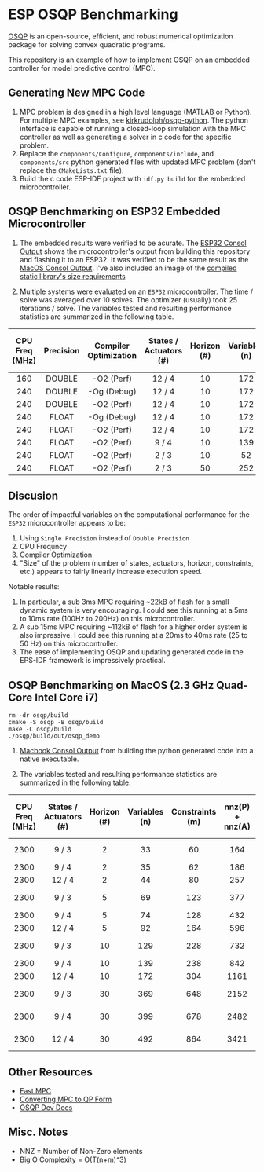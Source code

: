 # ESP OSQP Benchmarking
[OSQP](https://osqp.org/) is an open-source, efficient, and robust numerical optimization package for solving convex quadratic programs. 

This repository is an example of how to implement OSQP on an embedded controller for model predictive control (MPC).

## Generating New MPC Code
1. MPC problem is designed in a high level language (MATLAB or Python). For multiple MPC examples, see [kirkrudolph/osqp-python](https://github.com/kirkrudolph/osqp-python). The python interface is capable of running a closed-loop simulation with the MPC controller as well as generating a solver in c code for the specific problem.
2. Replace the `components/Configure`, `components/include`, and `components/src` python generated files with updated MPC problem (don't replace the `CMakeLists.txt` file).
3. Build the c code ESP-IDF project with `idf.py build` for the embedded microcontroller.

## OSQP Benchmarking on ESP32 Embedded Microcontroller

1. The embedded results were verified to be acurate. The [ESP32 Consol Output](image/esp32_output.png) shows the microcontroller's output from building this repository and flashing it to an ESP32. It was verified to be the same result as the [MacOS Consol Output](image/mac_output.png). I've also included an image of the [compiled static library's size requirements](image/esp32_size.png)

2. Multiple systems were evaluated on an `ESP32` microcontroller. The time / solve was averaged over 10 solves. The optimizer (usually) took 25 iterations / solve. The variables tested and resulting performance statistics are summarized in the following table.

| CPU Freq (MHz) | Precision  | Compiler Optimization | States / Actuators (#) | Horizon (#) | Variables (n) | Constraints (m) | nnz(P) + nnz(A) | Time / solve (ms) | OSQP Size (Byes) |
|:--------------:|:----------:|:---------------------:|:----------------------:|:-----------:|:-------------:|:---------------:|:---------------:|:-----------------:|:-----------------:|
|       160      |   DOUBLE   |      -O2 (Perf)       |         12 / 4         |     10      |      172      |       304       |       1161      |      235.0        |       173,908     |
|       240      |   DOUBLE   |      -Og (Debug)      |         12 / 4         |     10      |      172      |       304       |       1161      |      172.8        |       173,372     |
|       240      |   DOUBLE   |      -O2 (Perf)       |         12 / 4         |     10      |      172      |       304       |       1161      |      156.7        |       173,908     |
|       240      |   FLOAT    |      -Og (Debug)      |         12 / 4         |     10      |      172      |       304       |       1161      |      29.84        |       112,231     |
|       240      |   FLOAT    |      -O2 (Perf)       |         12 / 4         |     10      |      172      |       304       |       1161      |      13.26        |       112,567     |
|       240      |   FLOAT    |      -O2 (Perf)       |          9 / 4         |     10      |      139      |       238       |        842      |      9.699        |        86,147     |
|       240      |   FLOAT    |      -O2 (Perf)       |          2 / 3         |     10      |       52      |        74       |        258      |      2.770        |        22,801     |
|       240      |   FLOAT    |      -O2 (Perf)       |          2 / 3         |     50      |      252      |       354       |       1258      |      17.60        |        72,724     |

## Discusion

The order of impactful variables on the computational performance for the `ESP32` microcontroller appears to be:
1. Using `Single Precision` instead of `Double Precision`
2. CPU Frequncy
3. Compiler Optimization
4. "Size" of the problem (number of states, actuators, horizon, constraints, etc.) appears to fairly linearly increase execution speed.

Notable results:
1. In particular, a sub 3ms MPC requiring ~22kB of flash for a small dynamic system is very encouraging. I could see this running at a 5ms to 10ms rate (100Hz to 200Hz) on this microcontroller.
2. A sub 15ms MPC requiring ~112kB of flash for a higher order system is also impressive. I could see this running at a 20ms to 40ms rate (25 to 50 Hz) on this microcontroller.
3. The ease of implementing OSQP and updating generated code in the EPS-IDF framework is impressively practical.

## OSQP Benchmarking on MacOS (2.3 GHz Quad-Core Intel Core i7)

```
rm -dr osqp/build
cmake -S osqp -B osqp/build
make -C osqp/build
./osqp/build/out/osqp_demo
```

1. [Macbook Consol Output](image/mac_output.png) from building the python generated code into a native executable.

2. The variables tested and resulting performance statistics are summarized in the following table.

| CPU Freq (MHz) | States / Actuators (#) | Horizon (#) | Variables (n) | Constraints (m) | nnz(P) + nnz(A) | Time / solve (ms) |
|:--------------:|:----------------------:|:-----------:|:-------------:|:---------------:|:---------------:|:-----------------:|
|      2300      |          9 / 3         |      2      |      33       |        60       |       164       |      -----        |
|      2300      |          9 / 4         |      2      |      35       |        62       |       186       |      0.028        |
|      2300      |         12 / 4         |      2      |      44       |        80       |       257       |      0.035        |
|      2300      |          9 / 3         |      5      |      69       |       123       |       377       |      -----        |
|      2300      |          9 / 4         |      5      |      74       |       128       |       432       |      0.060        |
|      2300      |         12 / 4         |      5      |      92       |       164       |       596       |      0.085        |
|      2300      |          9 / 3         |     10      |     129       |       228       |       732       |      -----        |
|      2300      |          9 / 4         |     10      |     139       |       238       |       842       |      0.125        |
|      2300      |         12 / 4         |     10      |     172       |       304       |      1161       |      0.180        |
|      2300      |          9 / 3         |     30      |     369       |       648       |      2152       |      -----        |
|      2300      |          9 / 4         |     30      |     399       |       678       |      2482       |      -----        |
|      2300      |         12 / 4         |     30      |     492       |       864       |      3421       |      -----        |

## Other Resources
- [Fast MPC](https://web.stanford.edu/~boyd/papers/pdf/fast_mpc.pdf)
- [Converting MPC to QP Form](https://robotology.github.io/osqp-eigen/md_pages_mpc.html)
- [OSQP Dev Docs](https://osqp.org/docs/)

## Misc. Notes
- NNZ = Number of Non-Zero elements
- Big O Complexity = O(T(n+m)^3)
